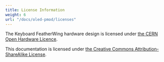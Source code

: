 ```yaml
---
title: License Information
weight: 6
url: "/docs/oled-pmod/licenses"
---
```


The Keyboard FeatherWing hardware design is licensed under [the CERN Open Hardware Licence](https://github.com/arturo182/keyboard_featherwing/blob/master/LICENSE.md).

This documentation is licensed under [the Creative Commons Attribution-ShareAlike License](https://creativecommons.org/licenses/by-sa/4.0/).
